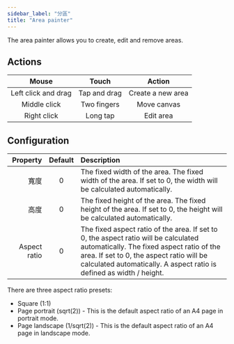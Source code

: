 ```yaml
---
sidebar_label: "分區"
title: "Area painter"
---
```


The area painter allows you to create, edit and remove areas.

## Actions

|        Mouse        |    Touch     |      Action       |
|:-------------------:|:------------:|:-----------------:|
| Left click and drag | Tap and drag | Create a new area |
|    Middle click     | Two fingers  |    Move canvas    |
|     Right click     |   Long tap   |     Edit area     |

## Configuration

|     Property | Default | Description                                                                                                                                                                                                                                          |
| ------------:|:-------:|:---------------------------------------------------------------------------------------------------------------------------------------------------------------------------------------------------------------------------------------------------- |
|           寬度 |    0    | The fixed width of the area. The fixed width of the area. If set to 0, the width will be calculated automatically.                                                                                                                                   |
|           高度 |    0    | The fixed height of the area. The fixed height of the area. If set to 0, the height will be calculated automatically.                                                                                                                                |
| Aspect ratio |    0    | The fixed aspect ratio of the area. If set to 0, the aspect ratio will be calculated automatically. The fixed aspect ratio of the area. If set to 0, the aspect ratio will be calculated automatically. A aspect ratio is defined as width / height. |

There are three aspect ratio presets:

* Square (1:1)
* Page portrait (sqrt(2)) - This is the default aspect ratio of an A4 page in portrait mode.
* Page landscape (1/sqrt(2)) - This is the default aspect ratio of an A4 page in landscape mode.
